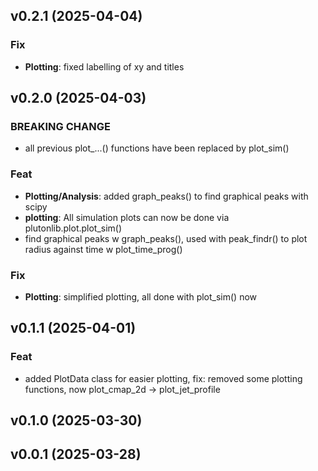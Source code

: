 ## v0.2.1 (2025-04-04)

### Fix

- **Plotting**: fixed labelling of xy and titles

## v0.2.0 (2025-04-03)

### BREAKING CHANGE

- all previous plot_...() functions have been replaced by plot_sim()

### Feat

- **Plotting/Analysis**: added graph_peaks() to find graphical peaks with scipy
- **plotting**: All simulation plots can now be done via plutonlib.plot.plot_sim()
- find graphical peaks w graph_peaks(), used with peak_findr() to plot radius against time w plot_time_prog()

### Fix

- **Plotting**: simplified plotting, all done with plot_sim() now

## v0.1.1 (2025-04-01)

### Feat

- added PlotData class for easier plotting, fix: removed some plotting functions, now plot_cmap_2d -> plot_jet_profile

## v0.1.0 (2025-03-30)

## v0.0.1 (2025-03-28)
